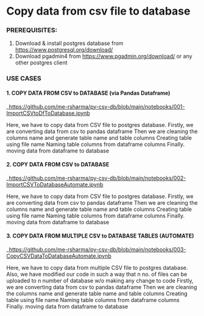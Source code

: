 # Copy data from csv file to database


### PREREQUISITES:

1. Download & install postgres database from https://www.postgresql.org/download/
2. Download pgadmin4 from https://www.pgadmin.org/download/ or any other postgres client

### USE CASES

#### 1. COPY DATA FROM CSV to DATABASE (via Pandas Dataframe)

_https://github.com/me-rsharma/py-csv-db/blob/main/notebooks/001-ImportCSVtoDfToDatabase.ipynb

<p>
  Here, we have to copy data from CSV file to postgres database.
  Firstly, we are converting data from csv to pandas dataframe
  Then we are cleaning the columns name and generate table name and table columns
  Creating table using file name
  Naming table columns from dataframe columns
  Finally. moving data from dataframe to database
</p>

#### 2. COPY DATA FROM CSV to DATABASE

_https://github.com/me-rsharma/py-csv-db/blob/main/notebooks/002-ImportCSVToDatabaseAutomate.ipynb

<p>
  Here, we have to copy data from CSV file to postgres database.
  Firstly, we are converting data from csv to pandas dataframe
  Then we are cleaning the columns name and generate table name and table columns
  Creating table using file name
  Naming table columns from dataframe columns
  Finally. moving data from dataframe to database
</p>


#### 3. COPY DATA FROM MULTIPLE CSV to DATABASE TABLES (AUTOMATE)

_https://github.com/me-rsharma/py-csv-db/blob/main/notebooks/003-CopyCSVDataToDatabaseAutomate.ipynb

<p>
  Here, we have to copy data from multiple CSV file to postgres database.
  Also, we have modified our code in such a way that n no. of files can be uploaded to n number of database w/o making any change to code
  Firstly, we are converting data from csv to pandas dataframe
  Then we are cleaning the columns name and generate table name and table columns
  Creating table using file name
  Naming table columns from dataframe columns
  Finally. moving data from dataframe to database
</p>

